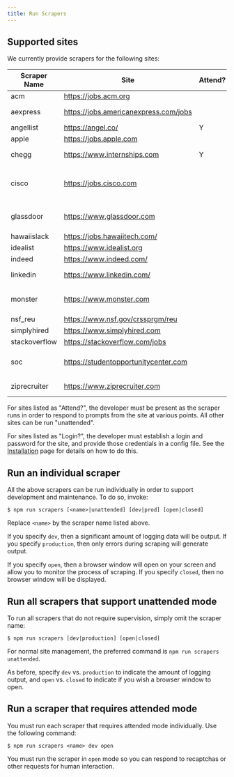 ```yaml
---
title: Run Scrapers
---
```


## Supported sites

We currently provide scrapers for the following sites:

| Scraper Name | Site | Attend? | Login? | Search parameters |
| ------------ | ---- | --------- | ------ | ----------- |
|  acm | https://jobs.acm.org |  | | US |
| aexpress | https://jobs.americanexpress.com/jobs |  | |  US, Internship |
| angellist | https://angel.co/ | Y | Y | |
| apple | https://jobs.apple.com |  | | Internship |
| chegg | https://www.internships.com | Y | | Computer Science |
| cisco | https://jobs.cisco.com |  | |  Intern, Various CS areas of interest |
| glassdoor | https://www.glassdoor.com |  | | Computer Science Intern |
| hawaiislack | https://jobs.hawaiitech.com/ |  | | Internship |
| idealist | https://www.idealist.org |  | | Internship |
| indeed | https://www.indeed.com/ |  | | Internship |
| linkedin | https://www.linkedin.com/ |  | | Computer Science |
| monster | https://www.monster.com | | | Computer Science Intern |
| nsf_reu | https://www.nsf.gov/crssprgm/reu | | | |
| simplyhired | https://www.simplyhired.com | | | Internship |
| stackoverflow | https://stackoverflow.com/jobs | | | Internship |
| soc | https://studentopportunitycenter.com | | Y | Computer Science Internship |
| ziprecruiter | https://www.ziprecruiter.com | | | Honolulu Internship |

For sites listed as "Attend?", the developer must be present as the scraper runs in order to respond to prompts from the site at various points.  All other sites can be run "unattended".

For sites listed as "Login?", the developer must establish a login and password for the site, and provide those credentials in a config file.  See the [Installation](./installation) page for details on how to do this.

## Run an individual scraper

All the above scrapers can be run individually in order to support development and maintenance.  To do so, invoke:

```
$ npm run scrapers [<name>|unattended] [dev|prod] [open|closed]
```

Replace `<name>` by the scraper name listed above.

If you specify `dev`, then a significant amount of logging data will be output.  If you specify `production`, then only errors during scraping will generate output.

If you specify `open`, then a browser window will open on your screen and allow you to monitor the process of scraping.  If you specify `closed`, then no browser window will be displayed.

## Run all scrapers that support unattended mode

To run all scrapers that do not require supervision, simply omit the scraper name:

```
$ npm run scrapers [dev|production] [open|closed]
```

For normal site management, the preferred command is `npm run scrapers unattended`.

As before, specify `dev` vs. `production` to indicate the amount of logging output, and `open` vs. `closed` to indicate if you wish a browser window to open.

## Run a scraper that requires attended mode

You must run each scraper that requires attended mode individually. Use the following command:

```
$ npm run scrapers <name> dev open
```

You must run the scraper in `open` mode so you can respond to recaptchas or other requests for human interaction.


